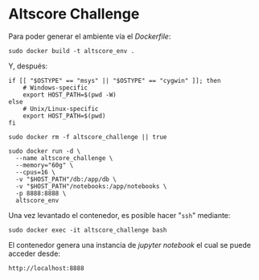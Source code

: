 # Altscore Challenge

Para poder generar el ambiente vía el _Dockerfile_:
```console
sudo docker build -t altscore_env .
```

Y, después:
```console
if [[ "$OSTYPE" == "msys" || "$OSTYPE" == "cygwin" ]]; then
    # Windows-specific
    export HOST_PATH=$(pwd -W)
else
    # Unix/Linux-specific
    export HOST_PATH=$(pwd)
fi

sudo docker rm -f altscore_challenge || true

sudo docker run -d \
  --name altscore_challenge \
  --memory="60g" \
  --cpus=16 \
  -v "$HOST_PATH"/db:/app/db \
  -v "$HOST_PATH"/notebooks:/app/notebooks \
  -p 8888:8888 \
  altscore_env 
```

Una vez levantado el contenedor, es posible hacer "`ssh`" mediante:
```console
sudo docker exec -it altscore_challenge bash
```

El contenedor genera una instancia de _jupyter notebook_ el cual se puede acceder desde:
```
http://localhost:8888
```